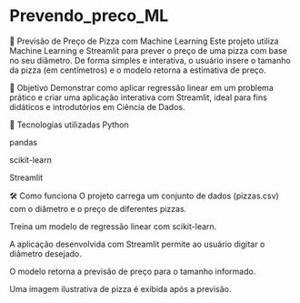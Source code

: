 # Prevendo_preco_ML
🍕 Previsão de Preço de Pizza com Machine Learning
Este projeto utiliza Machine Learning e Streamlit para prever o preço de uma pizza com base no seu diâmetro. De forma simples e interativa, o usuário insere o tamanho da pizza (em centímetros) e o modelo retorna a estimativa de preço.

🎯 Objetivo
Demonstrar como aplicar regressão linear em um problema prático e criar uma aplicação interativa com Streamlit, ideal para fins didáticos e introdutórios em Ciência de Dados.

🧰 Tecnologias utilizadas
Python

pandas

scikit-learn

Streamlit

🛠️ Como funciona
O projeto carrega um conjunto de dados (pizzas.csv) com o diâmetro e o preço de diferentes pizzas.

Treina um modelo de regressão linear com scikit-learn.

A aplicação desenvolvida com Streamlit permite ao usuário digitar o diâmetro desejado.

O modelo retorna a previsão de preço para o tamanho informado.

Uma imagem ilustrativa de pizza é exibida após a previsão.
